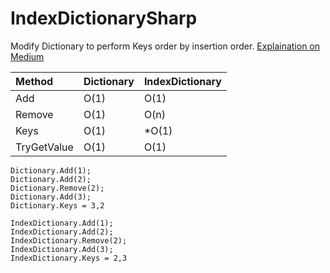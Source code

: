 # IndexDictionarySharp
Modify Dictionary to perform Keys order by insertion order.
[Explaination on Medium]()

| Method | Dictionary | IndexDictionary
| :--- | :--- | :--- |
| Add | O(1) | O(1) |
| Remove | O(1) | O(n) |
| Keys | O(1) | *O(1) |
| TryGetValue | O(1) | O(1) |

```
Dictionary.Add(1);
Dictionary.Add(2);
Dictionary.Remove(2);
Dictionary.Add(3);
Dictionary.Keys = 3,2

IndexDictionary.Add(1);
IndexDictionary.Add(2);
IndexDictionary.Remove(2);
IndexDictionary.Add(3);
IndexDictionary.Keys = 2,3
```
